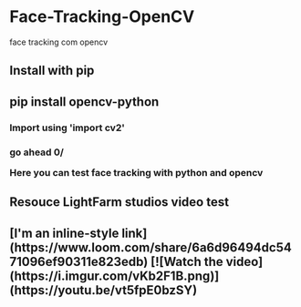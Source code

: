# Face-Tracking-OpenCV
face tracking com opencv

<h2>Install with pip <h2>
  pip install opencv-python
  
  <h3>Import using 'import cv2'<h3>
    
go ahead 0/
    
Here you can test face tracking with python and opencv

<h2>Resouce LightFarm studios video test<h2>
[I'm an inline-style link](https://www.loom.com/share/6a6d96494dc5471096ef90311e823edb)
[![Watch the video](https://i.imgur.com/vKb2F1B.png)](https://youtu.be/vt5fpE0bzSY)
